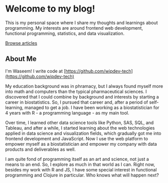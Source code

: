 # Welcome to my blog!

This is my personal space where I share my thoughts and learnings about programming. My interests are around frontend web development, functional programming, statistics, and data visualization.

[Browse articles](/posts)

## About Me

I'm Waseem! I write code at [https://github.com/wipdev-tech](https://github.com/wipdev-tech)

My education background was in phramacy, but I always found myself more into math and computers than the typical pharmaceutical sciences. I discovered that I could combine by background and interests by starting a career in biostatistics. So, I pursued that career and, after a period of self-learning, managed to get a job. I have been working as a biostatistician for 4 years with R - a programming language - as my main tool.

Over time, I learned other data science tools like Python, SAS, SQL, and Tableau, and after a while, I started learning about the web technologies applied in data science and visualization fields, which gradually got me into frontend development and JavaScript. Now I use the web platform to empower myself as a biostatistician and empower my company with data products and deliverables as well.

I am quite fond of programming itself as an art and science, not just a means to an end. So, I explore as much in that world as I can. Right now, besides my work with R and JS, I have some special interest in functional programming and Clojure in particular. Who knows what will happen next?

